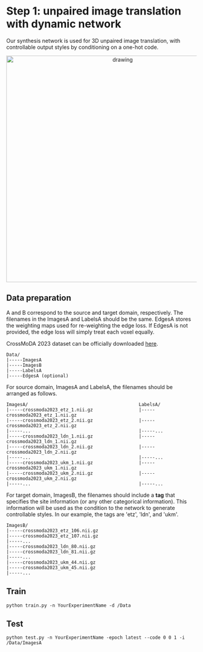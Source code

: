 # Step 1: unpaired image translation with dynamic network
Our synthesis network is used for 3D unpaired image translation, with controllable output styles by conditioning on a one-hot code.

<p align="center"><img src="https://github.com/han-liu/crossmoda2023/blob/main/figs/vandy365_fig2.png" alt="drawing" width="600"/></p>

## Data preparation
A and B correspond to the source and target domain, respectively. The filenames in the ImagesA and LabelsA should be the same. EdgesA stores the weighting maps used for re-weighting the edge loss. If EdgesA is not provided, the edge loss will simply treat each voxel equally.

CrossMoDA 2023 dataset can be officially downloaded [here](https://www.synapse.org/#!Synapse:syn51236108/wiki/621732).

```
Data/
|-----ImagesA
|-----ImagesB
|-----LabelsA
|-----EdgesA (optional)
```

For source domain, ImagesA and LabelsA, the filenames should be arranged as follows.
```
ImagesA/                                         LabelsA/
|-----crossmoda2023_etz_1.nii.gz                 |-----crossmoda2023_etz_1.nii.gz
|-----crossmoda2023_etz_2.nii.gz                 |-----crossmoda2023_etz_2.nii.gz
|-----...                                        |-----...
|-----crossmoda2023_ldn_1.nii.gz                 |-----crossmoda2023_ldn_1.nii.gz
|-----crossmoda2023_ldn_2.nii.gz                 |-----crossmoda2023_ldn_2.nii.gz
|-----...                                        |-----...
|-----crossmoda2023_ukm_1.nii.gz                 |-----crossmoda2023_ukm_1.nii.gz
|-----crossmoda2023_ukm_2.nii.gz                 |-----crossmoda2023_ukm_2.nii.gz
|-----...                                        |-----...
```

For target domain, ImagesB, the filenames should include a **tag** that specifies the site information (or any other categorical information). This information will be used as the condition to the network to generate controllable styles. In our example, the tags are 'etz', 'ldn', and 'ukm'.
```
ImagesB/
|-----crossmoda2023_etz_106.nii.gz
|-----crossmoda2023_etz_107.nii.gz
|-----...
|-----crossmoda2023_ldn_80.nii.gz
|-----crossmoda2023_ldn_81.nii.gz
|-----...
|-----crossmoda2023_ukm_44.nii.gz
|-----crossmoda2023_ukm_45.nii.gz
|-----...
```

## Train
```
python train.py -n YourExperimentName -d /Data 
```

## Test
```
python test.py -n YourExperimentName -epoch latest --code 0 0 1 -i /Data/ImagesA
```
